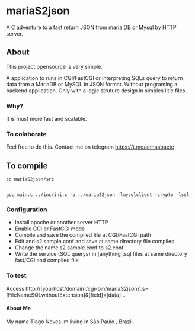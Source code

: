 # mariaS2json
A C adventure to a fast return JSON from maria DB or Mysql by HTTP server.

## About

This project opensource is very simple.

A application to runs in CGI/FastCGI or interpreting SQLs query to return data from a MariaDB or MySQL in JSON format. Without programing a backend application. Only with a logic struture design in simples litle files.

### Why?

It is must more fast and scalable.

### To colaborate

Feel free to do this.
Contact me on telegram https://t.me/anhaabaete

## To compile
<code>cd mariaS2json/src</code>

<code>
gcc main.c ../inc/ini.c -o ../mariaS2json -lmysqlclient -crypto -lssl
</code>

### Configuration

- Install apache or another server HTTP
- Enable CGI pr FastCGI mods
- Compile and save the compiled file at CGI/FastCGI path
- Edit and s2.sample.conf and save at same directory file compiled
- Change the name s2.sample.conf to s2.conf
- Write the service (SQL querys) in [anything].sql files at same directory fast/CGI and compiled file

### To test

Access http://[yourhost/domain]/cgi-bin/mariaS2json?_s=[FileNameSQLwithoutExtension]&[field]=[data]...

#### About Me
My name Tiago Neves
Im living in São Paulo , Brazil.
